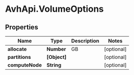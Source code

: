 # AvhApi.VolumeOptions

## Properties

Name | Type | Description | Notes
------------ | ------------- | ------------- | -------------
**allocate** | **Number** | GB | [optional] 
**partitions** | **[Object]** |  | [optional] 
**computeNode** | **String** |  | [optional] 


